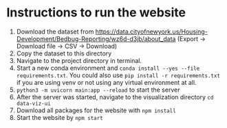 # Instructions to run the website
1. Download the dataset from https://data.cityofnewyork.us/Housing-Development/Bedbug-Reporting/wz6d-d3jb/about_data (Export -> Download file -> CSV -> Download)
2. Copy the dataset to this directory
3. Navigate to the project directory in terminal. 
4. Start a new conda environment and `conda install --yes --file requirements.txt`. You could also use `pip install -r requirements.txt` if you are using venv or not using any virtual environment at all.
5. `python3 -m uvicorn main:app --reload` to start the server
6. After the server was started, navigate to the visualization directory `cd data-viz-ui`
7. Download all packages for the website with `npm install`
8. Start the website by `npm start`
